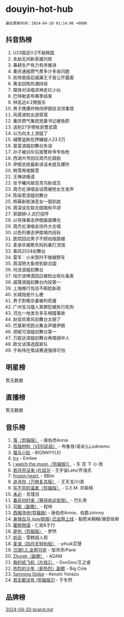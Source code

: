 # douyin-hot-hub

`最后更新时间：2024-04-20 01:14:00 +0800`

## 抖音热榜

1. U23国足0:2不敌韩国
1. 永劫无间新英雄刘炼
1. 春耕生产有力有序推进
1. 重庆通报燃气费多计多收问题
1. 凯特患癌后威廉王子首公开露面
1. 黄金回购热潮持续
1. 媒体对话唱求神走红小伙
1. 巴特勒宣布赛季结束
1. 林高远4:2樊振东
1. 男子携爆炸物闯伊朗驻法领事馆
1. 风感波粒出游穿搭
1. 重庆燃气集团党委书记被免职
1. 送别27岁牺牲民警武霖
1. 以为向太上浪姐了
1. 辅警盗刷在押嫌疑人23.5万
1. 苗苗浪姐初舞台失误
1. 孙子被训斥后报警称爷爷有枪
1. 西湖大爷回应周杰伦鼓励
1. 伊朗总统最新讲话未提及爆炸
1. 韩雪再唱飘雪
1. 王琳讲俄语
1. 张予曦内娱百灵鸟新成员
1. 周杰伦演唱会话筒被抢女生发声
1. 陈丽君浪姐初舞台
1. 杨幂新剧演恶女一狠到底
1. 周深谈在联合国唱和平颂
1. 郭碧婷i人式打招呼
1. 以导弹袭击伊朗画面曝光
1. 周杰伦演唱会场外大合唱
1. 以色列袭击伊朗境内目标
1. 医院回应男子不顾劝阻跳楼
1. 麦承欢被欺负妈妈暴打流氓
1. 乘风2024初舞台
1. 雷军：小米暂时不做越野车
1. 周深把大鱼带到联合国
1. 何洁浪姐初舞台
1. 哈尔滨啤酒回应被检出呕吐毒素
1. 戚薇浪姐初舞台内投第一
1. 上海推行住店不刷脸新政
1. 长城炮是什么梗
1. 男子割喉杀妻被判死缓
1. 广州宝马撞人案罪犯被执行死刑
1. 河北一地发生多车相撞事故
1. 赵奕欢乘风初舞台太钢了
1. 巴基斯坦民众集会声援伊朗
1. 郑妮可浪姐初舞台第一
1. 万妮达浪姐初舞台再唱镜中人
1. 欧文谈落选国家队
1. 于和伟在情话赛道强得可怕

## 明星榜

暂无数据

## 直播榜

暂无数据

## 音乐榜

1. [落（剪辑版）](https://sf5-hl-cdn-tos.douyinstatic.com/obj/tos-cn-ve-2774/o0h6HvN1BBbli9LtU3i5fQIleBQMF5Cg4TZmmC) - 唐伯虎Annie
1. [孤独材料（VERSE段）](https://sf3-cdn-tos.douyinstatic.com/obj/tos-cn-ve-2774/ocX7glDNHYlwFeYrGQfBZoThtvPWy8tCCEBGKQ) - 布鲁昔/诺米么Lodmemo
1. [猫与小肚](https://sf5-hl-cdn-tos.douyinstatic.com/obj/tos-cn-ve-2774/osZeoClMECgK8DYl6VebABgbchEtPYQjZEnRtd) - BIGNNYYLEI
1. [try](https://sf5-hl-cdn-tos.douyinstatic.com/obj/tos-cn-ve-2774/oMCYLreazYIFEgVb1vQdrJnJTbe8DDfiCA6gKw) - Emilee
1. [i watch the moon（剪辑版1）](https://sf3-cdn-tos.douyinstatic.com/obj/tos-cn-ve-2774/o0I9mSChzHZANMJIEBfkCQzzg6N5WAcVtqft9P) - 东 百 下 小 雨
1. [若月亮没来 (片段3)](https://sf5-hl-cdn-tos.douyinstatic.com/obj/tos-cn-ve-2774/okfyEUsGW1B1ovJi5JiN9IjvAT2lMwA054GoEB) - 王宇宙Leto/乔浚丞
1. [frozen heart.](https://sf5-hl-cdn-tos.douyinstatic.com/obj/tos-cn-ve-2774/oIIWJfyjIACZA9zQMtnJ6hQQhFC4vhCupoRBsO) - 8Bite
1. [追寻你（万物复苏版）](https://sf5-hl-cdn-tos.douyinstatic.com/obj/tos-cn-ve-2774/oYeAZJsbjIDit9APmBg8u6uDUQnHmoCf3gbo74) - 王天戈/川青
1. [写不完的温柔（剪辑版）](https://sf5-hl-cdn-tos.douyinstatic.com/obj/tos-cn-ve-2774/oYBzzZQJ233GfwkemJJffAIWgeIYrjZfWhHTcG) - G.E.M. 邓紫棋
1. [未必](https://sf5-hl-cdn-tos.douyinstatic.com/obj/tos-cn-ve-2774/ogntQMFnKQDZUgTCYuJgfLEtleYZZFxBQqhhFB) - 言瑾羽
1. [春风何时来（等待命运安排）](https://sf27-cdn-tos.douyinstatic.com/obj/tos-cn-ve-2774/oICBNbD3gelMfB4WgiD1KI2jQtXZE2FgHLwtsl) - 巴扎黑
1. [可能（副歌）](https://sf3-cdn-tos.douyinstatic.com/obj/tos-cn-ve-2774/cde1731888894259b333569393c2fb51) - 程响
1. [西厢寻他(剪辑版)](https://sf3-cdn-tos.douyinstatic.com/obj/tos-cn-ve-2774/oUsAVfAQKlRNxEv5qxvIB8o5qmIWUcXbzJKJhw) - 唐伯虎Annie、伯爵Johnny
1. [身骑白马 (pay姐版) 已全网上线](https://sf5-hl-cdn-tos.douyinstatic.com/obj/tos-cn-ve-2774/oQLO5ZgLsFkaDhdIIveF2zUCgfweY0gWaH4AQG) - 黏苞米糊糊/潮音铭帝
1. [蜜桃物语](https://sf3-cdn-tos.douyinstatic.com/obj/tos-cn-ve-2774/oIhOSCZtIACtYU4XQkngiW9kCBfVD1Fz9IYeqL) - 仁辰&于行
1. [是你（剪辑版）](https://sf3-cdn-tos.douyinstatic.com/obj/tos-cn-ve-2774/46019dae783c4c969944217fe1cfafc4) - 梦然
1. [听风](https://sf5-hl-cdn-tos.douyinstatic.com/obj/tos-cn-ve-2774/oAPa3yDDDIZygYzQdBemCAIngcCeEARgbQDtJC) - 雪糕超人耶
1. [麦浪（四月天特别版）](https://sf3-cdn-tos.douyinstatic.com/obj/tos-cn-ve-2774/26f5501a6547411fa3fbedc592fed0ad) - yihuik苡慧
1. [沉溺1.2_全网可听](https://sf3-cdn-tos.douyinstatic.com/obj/tos-cn-ve-2774/ok2QoiBqsWAX9McZmWiI9gAB0EzwD4Xj6yfmtH) - 邹沛沛/Pank
1. [Zhurek（副歌）](https://sf3-cdn-tos.douyinstatic.com/obj/tos-cn-ve-2774/ooQm8FBZQDlf0btEYgVpCcSCQfrdJGBEKZYBGS) - ADAM
1. [我的纸飞机（片段2）](https://sf5-hl-cdn-tos.douyinstatic.com/obj/tos-cn-ve-2774/oM2ZrKcg2CD5AeRB2gkeXOFB1IxAGJdZPazYHf) - GooGoo/王之睿
1. [热烈的少年（是热烈）副歌](https://sf3-cdn-tos.douyinstatic.com/obj/tos-cn-ve-2774/owVNI0CLDAUMtSz6TEYvfFBFL4UDFFhLfgK8fa) - Big Cole
1. [Spinning Globe](https://sf3-cdn-tos.douyinstatic.com/obj/tos-cn-ve-2774/oAYhDobngQZXzvJaWpxueRR0jC4FZDexedXDYA) - Kenshi Yonezu
1. [其实都没有 (剪辑版2)](https://sf5-hl-cdn-tos.douyinstatic.com/obj/tos-cn-ve-2774/oEBNQenHZtBhxYjGgUDQk0BCHTigQafgFlbQ7k) - 于冬然

## 品牌榜

[2024-04-20-brand.md](2024-04-20-brand.md)
